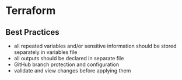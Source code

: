 # Terraform

## Best Practices

- all repeated variables and/or sensitive information should be stored separately in variables file
- all outputs should be declared in separate file
- GitHub branch protection and configuration
- validate and view changes before applying them